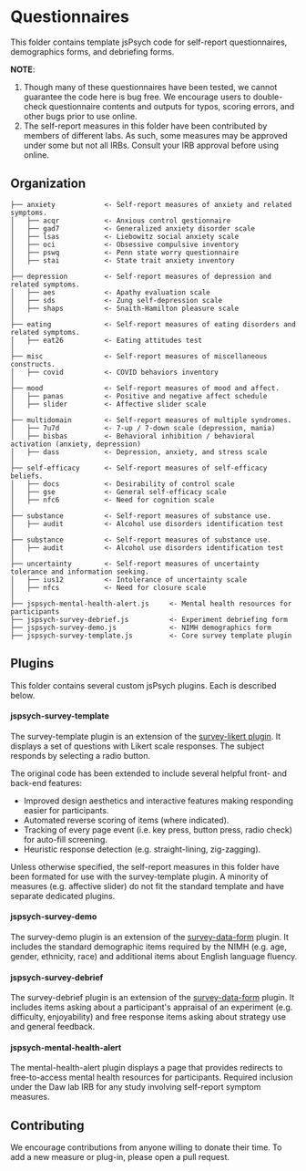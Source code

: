 # Questionnaires

This folder contains template jsPsych code for self-report questionnaires, demographics forms, and debriefing forms.

**NOTE**:
1. Though many of these questionnaires have been tested, we cannot guarantee the code here is bug free. We encourage users to double-check questionnaire contents and outputs for typos, scoring errors, and other bugs prior to use online.
2. The self-report measures in this folder have been contributed by members of different labs. As such, some measures may be approved under some but not all IRBs. Consult your IRB approval before using online.

Organization
------------

    ├── anxiety            <- Self-report measures of anxiety and related symptoms.
    │   ├── acqr           <- Anxious control qestionnaire
    │   ├── gad7           <- Generalized anxiety disorder scale
    │   ├── lsas           <- Liebowitz social anxiety scale
    │   ├── oci            <- Obsessive compulsive inventory
    │   ├── pswq           <- Penn state worry questionnaire
    │   ├── stai           <- State trait anxiety inventory
    │   
    ├── depression         <- Self-report measures of depression and related symptoms.
    │   ├── aes            <- Apathy evaluation scale
    │   ├── sds            <- Zung self-depression scale
    │   ├── shaps          <- Snaith-Hamilton pleasure scale
    │   
    ├── eating             <- Self-report measures of eating disorders and related symptoms.
    │   ├── eat26          <- Eating attitudes test
    │   
    ├── misc               <- Self-report measures of miscellaneous constructs.
    │   ├── covid          <- COVID behaviors inventory
    │   
    ├── mood               <- Self-report measures of mood and affect.
    │   ├── panas          <- Positive and negative affect schedule
    │   ├── slider         <- Affective slider scale
    │   
    ├── multidomain        <- Self-report measures of multiple syndromes.
    │   ├── 7u7d           <- 7-up / 7-down scale (depression, mania)
    │   ├── bisbas         <- Behavioral inhibition / behavioral activation (anxiety, depression)
    │   ├── dass           <- Depression, anxiety, and stress scale
    │   
    ├── self-efficacy      <- Self-report measures of self-efficacy beliefs.
    │   ├── docs           <- Desirability of control scale
    │   ├── gse            <- General self-efficacy scale
    │   ├── nfc6           <- Need for cognition scale
    │   
    ├── substance          <- Self-report measures of substance use.
    │   ├── audit          <- Alcohol use disorders identification test
    │   
    ├── substance          <- Self-report measures of substance use.
    │   ├── audit          <- Alcohol use disorders identification test
    │   
    ├── uncertainty        <- Self-report measures of uncertainty tolerance and information seeking.
    │   ├── ius12          <- Intolerance of uncertainty scale
    │   ├── nfcs           <- Need for closure scale
    │   
    ├── jspsych-mental-health-alert.js     <- Mental health resources for participants
    ├── jspsych-survey-debrief.js          <- Experiment debriefing form
    ├── jspsych-survey-demo.js             <- NIMH demographics form
    ├── jspsych-survey-template.js         <- Core survey template plugin

## Plugins

This folder contains several custom jsPsych plugins. Each is described below.

#### jspsych-survey-template

The survey-template plugin is an extension of the [survey-likert plugin](https://www.jspsych.org/plugins/jspsych-survey-likert/). It displays a set of questions with Likert scale responses. The subject responds by selecting a radio button.

The original code has been extended to include several helpful front- and back-end features:

- Improved design aesthetics and interactive features making responding easier for participants.
- Automated reverse scoring of items (where indicated).
- Tracking of every page event (i.e. key press, button press, radio check) for auto-fill screening.
- Heuristic response detection (e.g. straight-lining, zig-zagging).

Unless otherwise specified, the self-report measures in this folder have been formated for use with the survey-template plugin. A minority of measures (e.g. affective slider) do not fit the standard template and have separate dedicated plugins.

#### jspsych-survey-demo

The survey-demo plugin is an extension of the [survey-data-form](https://www.jspsych.org/plugins/jspsych-survey-html-form/) plugin. It includes the standard demographic items required by the NIMH (e.g. age, gender, ethnicity, race) and additional items about English language fluency.

#### jspsych-survey-debrief

The survey-debrief plugin is an extension of the [survey-data-form](https://www.jspsych.org/plugins/jspsych-survey-html-form/) plugin. It includes items asking about a participant's appraisal of an experiment (e.g. difficulty, enjoyability) and free response items asking about strategy use and general feedback.

#### jspsych-mental-health-alert

The mental-health-alert plugin displays a page that provides redirects to free-to-access mental health resources for participants. Required inclusion under the Daw lab IRB for any study involving self-report symptom measures.

## Contributing

We encourage contributions from anyone willing to donate their time. To add a new measure or plug-in, please open a pull request.
